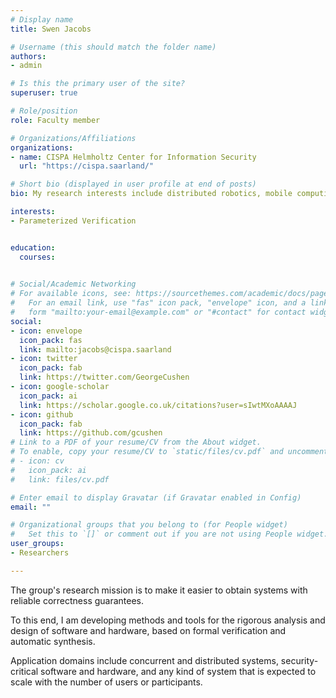 ```yaml
---
# Display name
title: Swen Jacobs

# Username (this should match the folder name)
authors:
- admin

# Is this the primary user of the site?
superuser: true

# Role/position
role: Faculty member

# Organizations/Affiliations
organizations:
- name: CISPA Helmholtz Center for Information Security
  url: "https://cispa.saarland/"

# Short bio (displayed in user profile at end of posts)
bio: My research interests include distributed robotics, mobile computing and programmable matter.

interests:
- Parameterized Verification


education:
  courses:
  

# Social/Academic Networking
# For available icons, see: https://sourcethemes.com/academic/docs/page-builder/#icons
#   For an email link, use "fas" icon pack, "envelope" icon, and a link in the
#   form "mailto:your-email@example.com" or "#contact" for contact widget.
social:
- icon: envelope
  icon_pack: fas
  link: mailto:jacobs@cispa.saarland
- icon: twitter
  icon_pack: fab
  link: https://twitter.com/GeorgeCushen
- icon: google-scholar
  icon_pack: ai
  link: https://scholar.google.co.uk/citations?user=sIwtMXoAAAAJ
- icon: github
  icon_pack: fab
  link: https://github.com/gcushen
# Link to a PDF of your resume/CV from the About widget.
# To enable, copy your resume/CV to `static/files/cv.pdf` and uncomment the lines below.
# - icon: cv
#   icon_pack: ai
#   link: files/cv.pdf

# Enter email to display Gravatar (if Gravatar enabled in Config)
email: ""

# Organizational groups that you belong to (for People widget)
#   Set this to `[]` or comment out if you are not using People widget.
user_groups:
- Researchers

---
```


The group's research mission is to make it easier to obtain systems with reliable correctness guarantees.

To this end, I am developing methods and tools for the rigorous analysis and design of software and hardware, based on formal verification and automatic synthesis.

Application domains include concurrent and distributed systems, security-critical software and hardware, and any kind of system that is expected to scale with the number of users or participants.